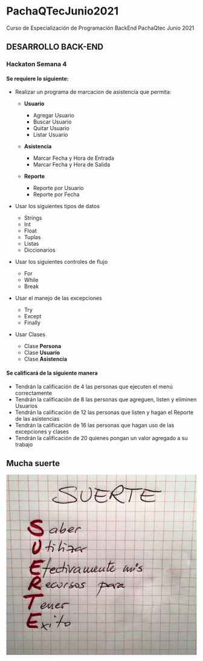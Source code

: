 # PachaQTecJunio2021
Curso de Especialización de Programación BackEnd PachaQtec Junio 2021
## DESARROLLO BACK-END
### Hackaton Semana 4
#### Se requiere lo siguiente:

 - Realizar un programa de marcacion de asistencia que permita:
	 - **Usuario**
		 - Agregar Usuario
		 - Buscar Usuario
		 - Quitar Usuario
		 - Listar Usuario
	
	 - **Asistencia**
		 - Marcar Fecha y Hora de Entrada
		 - Marcar Fecha y Hora de Salida
	
	 - **Reporte**
		 - Reporte por Usuario
		 - Reporte por Fecha
		
 - Usar los siguientes tipos de datos
	 - Strings
	 - Int
	 - Float
	 - Tuplas
	 - Listas
	 - Diccionarios
 - Usar los siguientes controles de flujo
	 - For
	 - While
	 - Break
 - Usar el manejo de las excepciones
	 - Try
	 - Except
	 - Finally
	
 - Usar Clases
	 - Clase **Persona**
	 - Clase **Usuario**
	 - Clase **Asistencia**

	
#### Se calificará de la siguiente manera
 - Tendrán la calificación de 4 las personas que ejecuten el menú correctamente
 - Tendrán la calificación de 8 las personas que agreguen, listen y  eliminen Usuarios 
 - Tendrán la calificación de 12 las personas que listen y hagan el Reporte de las asistencias
 - Tendrán la calificación de 16 las personas que hagan uso de las excepciones y clases
 - Tendrán la calificación de 20 quienes pongan un valor agregado a su trabajo 

  
## Mucha suerte
![Suerte](images/suerte.jpg)